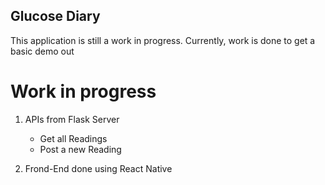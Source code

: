 ## Glucose Diary
This application is still a work in progress. Currently, work is done to get a basic demo out

# Work in progress 
1. APIs from Flask Server
    * Get all Readings
    * Post a new Reading

2. Frond-End done using React Native
    
